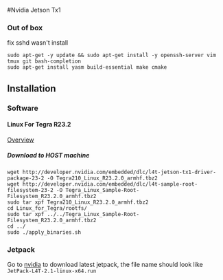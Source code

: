 #Nvidia Jetson Tx1

### Out of box
fix sshd wasn't install
```
sudo apt-get -y update && sudo apt-get install -y openssh-server vim  tmux git bash-completion 
sudo apt-get install yasm build-essential make cmake
```
## Installation

### Software

#### Linux For Tegra R23.2
[Overview](https://developer.nvidia.com/embedded/linux-tegra)
##### Download to HOST machine

```
wget http://developer.nvidia.com/embedded/dlc/l4t-jetson-tx1-driver-package-23-2 -O Tegra210_Linux_R23.2.0_armhf.tbz2
wget http://developer.nvidia.com/embedded/dlc/l4t-sample-root-filesystem-23-2 -O Tegra_Linux_Sample-Root-Filesystem_R23.2.0_armhf.tbz2
sudo tar xpf Tegra210_Linux_R23.2.0_armhf.tbz2
cd Linux_for_Tegra/rootfs/
sudo tar xpf ../../Tegra_Linux_Sample-Root-Filesystem_R23.2.0_armhf.tbz2
cd ../
sudo ./apply_binaries.sh
```

### Jetpack
Go to [nvidia](https://developer.nvidia.com/embedded/downloads?#?dn=jetpack-for-l4t-2-1) to download latest jetpack, the file name should look like `JetPack-L4T-2.1-linux-x64.run`
